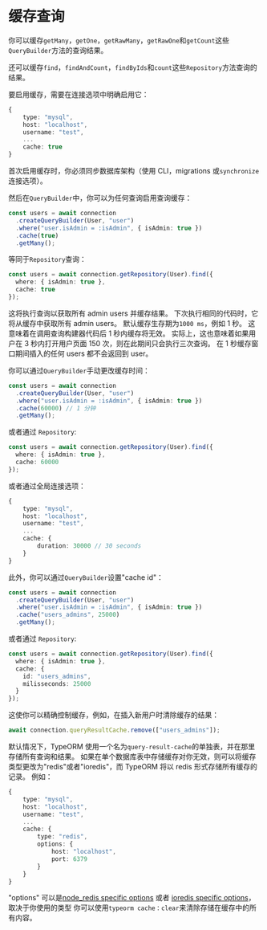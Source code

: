 # 缓存查询

你可以缓存`getMany`，`getOne`，`getRawMany`，`getRawOne`和`getCount`这些`QueryBuilder`方法的查询结果。

还可以缓存`find`，`findAndCount`，`findByIds`和`count`这些`Repository`方法查询的结果。

要启用缓存，需要在连接选项中明确启用它：

```typescript
{
    type: "mysql",
    host: "localhost",
    username: "test",
    ...
    cache: true
}
```

首次启用缓存时，你必须同步数据库架构（使用 CLI，migrations 或`synchronize`连接选项）。

然后在`QueryBuilder`中，你可以为任何查询启用查询缓存：

```typescript
const users = await connection
  .createQueryBuilder(User, "user")
  .where("user.isAdmin = :isAdmin", { isAdmin: true })
  .cache(true)
  .getMany();
```

等同于`Repository`查询：

```typescript
const users = await connection.getRepository(User).find({
  where: { isAdmin: true },
  cache: true
});
```

这将执行查询以获取所有 admin users 并缓存结果。
下次执行相同的代码时，它将从缓存中获取所有 admin users。
默认缓存生存期为`1000 ms`，例如 1 秒。
这意味着在调用查询构建器代码后 1 秒内缓存将无效。
实际上，这也意味着如果用户在 3 秒内打开用户页面 150 次，则在此期间只会执行三次查询。
在 1 秒缓存窗口期间插入的任何 users 都不会返回到 user。

你可以通过`QueryBuilder`手动更改缓存时间：

```typescript
const users = await connection
  .createQueryBuilder(User, "user")
  .where("user.isAdmin = :isAdmin", { isAdmin: true })
  .cache(60000) // 1 分钟
  .getMany();
```

或者通过 `Repository`:

```typescript
const users = await connection.getRepository(User).find({
  where: { isAdmin: true },
  cache: 60000
});
```

或者通过全局连接选项：

```typescript
{
    type: "mysql",
    host: "localhost",
    username: "test",
    ...
    cache: {
        duration: 30000 // 30 seconds
    }
}
```

此外，你可以通过`QueryBuilder`设置"cache id"：

```typescript
const users = await connection
  .createQueryBuilder(User, "user")
  .where("user.isAdmin = :isAdmin", { isAdmin: true })
  .cache("users_admins", 25000)
  .getMany();
```

或者通过 `Repository`:

```typescript
const users = await connection.getRepository(User).find({
  where: { isAdmin: true },
  cache: {
    id: "users_admins",
    milisseconds: 25000
  }
});
```

这使你可以精确控制缓存，例如，在插入新用户时清除缓存的结果：

```typescript
await connection.queryResultCache.remove(["users_admins"]);
```

默认情况下，TypeORM 使用一个名为`query-result-cache`的单独表，并在那里存储所有查询和结果。
如果在单个数据库表中存储缓存对你无效，则可以将缓存类型更改为"redis"或者"ioredis"，而 TypeORM 将以 redis 形式存储所有缓存的记录。
例如：

```typescript
{
    type: "mysql",
    host: "localhost",
    username: "test",
    ...
    cache: {
        type: "redis",
        options: {
            host: "localhost",
            port: 6379
        }
    }
}
```

"options" 可以是[node_redis specific options](https://github.com/NodeRedis/node_redis#options-object-properties) 或者
[ioredis specific options](https://github.com/luin/ioredis/blob/master/API.md#new-redisport-host-options)，取决于你使用的类型
你可以使用`typeorm cache：clear`来清除存储在缓存中的所有内容。
